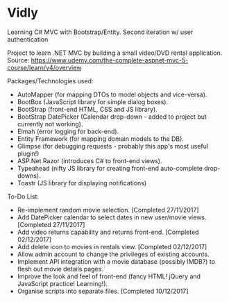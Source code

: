 # Vidly
Learning C# MVC with Bootstrap/Entity. Second iteration w/ user authentication

Project to learn .NET MVC by building a small video/DVD rental application. Source: https://www.udemy.com/the-complete-aspnet-mvc-5-course/learn/v4/overview

Packages/Technologies used:

* AutoMapper (for mapping DTOs to model objects and vice-versa).
* BootBox (JavaScript library for simple dialog boxes).
* BootStrap (front-end HTML, CSS and JS library).
* BootStrap DatePicker (Calendar drop-down - added to project but currently not working).
* Elmah (error logging for back-end).
* Entity Framework (for mapping domain models to the DB).
* Glimpse (for debugging requests - probably this app's most useful plugin!)
* ASP.Net Razor (introduces C# to front-end views).
* Typeahead (nifty JS library for creating front-end auto-complete drop-downs).
* Toastr (JS library for displaying notifications)

To-Do List:

* Re-implement random movie selection. [Completed 27/11/2017]
* Add DatePicker calendar to select dates in new user/movie views. [Completed 27/11/2017]
* Add video returns capability and returns front-end. [Completed 02/12/2017]
* Add delete icon to movies in rentals view. [Completed 02/12/2017]
* Allow admin account to change the privileges of existing accounts.
* Implement API integration with a movie database (possibly IMDB?) to flesh out movie details pages.
* Improve the look and feel of front-end (fancy HTML! jQuery and JavaScript practice! Learning!).
* Organise scripts into separate files. [Completed 10/12/2017]


